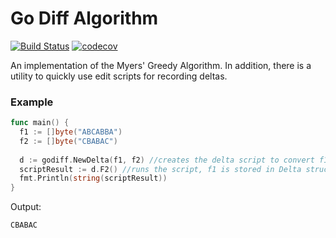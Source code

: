 # Go Diff Algorithm
[![Build Status](https://travis-ci.com/ncalabro18/go_differ.svg?token=nA46L6ZRfhuqRxMq99Vv&branch=master)](https://travis-ci.com/ncalabro18/go_differ)
[![codecov](https://codecov.io/gh/ncalabro18/go_differ/branch/main/graph/badge.svg?token=1PY2D2KDY3)](https://codecov.io/gh/ncalabro18/go_differ)

An implementation of the Myers' Greedy Algorithm. In addition, there is a utility to quickly use edit scripts for recording deltas.

### Example

```go
func main() {
  f1 := []byte("ABCABBA")
  f2 := []byte("CBABAC")
  
  d := godiff.NewDelta(f1, f2) //creates the delta script to convert f1 + d -> f2
  scriptResult := d.F2() //runs the script, f1 is stored in Delta structure
  fmt.Println(string(scriptResult))
}
```
Output:
```
CBABAC
```
